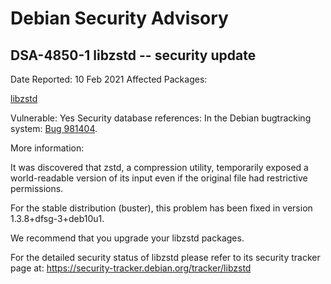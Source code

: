 
Debian Security Advisory
========================


DSA-4850-1 libzstd -- security update
-------------------------------------



Date Reported:
10 Feb 2021
Affected Packages:

[libzstd](https://packages.debian.org/src:libzstd)

Vulnerable:
Yes
Security database references:
In the Debian bugtracking system: [Bug 981404](https://bugs.debian.org/cgi-bin/bugreport.cgi?bug=981404).  

More information:

It was discovered that zstd, a compression utility, temporarily
exposed a world-readable version of its input even if the original
file had restrictive permissions.


For the stable distribution (buster), this problem has been fixed in
version 1.3.8+dfsg-3+deb10u1.


We recommend that you upgrade your libzstd packages.


For the detailed security status of libzstd please refer to
its security tracker page at:
<https://security-tracker.debian.org/tracker/libzstd>





